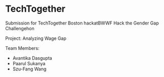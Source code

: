 # TechTogether
Submission for TechTogether Boston hackatBWWF Hack the Gender Gap Challengehon

Project: Analyzing Wage Gap

Team Members:
- Avantika Dasgupta 
- Paarul Sukanya
- Szu-Fang Wang
